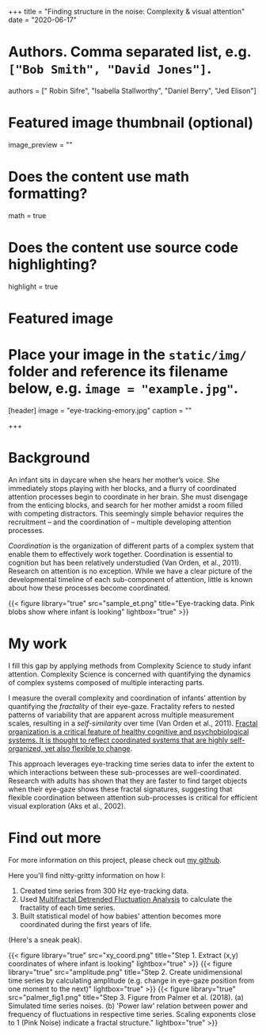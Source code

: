 +++
title = "Finding structure in the noise: Complexity & visual attention"
date = "2020-06-17"

# Authors. Comma separated list, e.g. `["Bob Smith", "David Jones"]`.
authors = [" Robin Sifre", "Isabella Stallworthy", "Daniel Berry", "Jed Elison"]


# Featured image thumbnail (optional)
image_preview = ""


# Does the content use math formatting?
math = true

# Does the content use source code highlighting?
highlight = true

# Featured image
# Place your image in the `static/img/` folder and reference its filename below, e.g. `image = "example.jpg"`.
[header]
image = "eye-tracking-emory.jpg"
caption = ""


+++

# Background  
An infant sits in daycare when she hears her mother’s voice. She immediately stops playing with her blocks, and a flurry of coordinated attention processes begin to coordinate in her brain. She must disengage from the enticing blocks, and search for her mother amidst a room filled with competing distractors. This seemingly simple behavior requires the recruitment – and the coordination of – multiple developing attention processes.

<i>Coordination</i> is the organization of different parts of a complex system that enable them to effectively work together. Coordination is essential to cognition but has been relatively understudied (Van Orden, et al., 2011). Research on attention is no exception. While we have a clear picture of the developmental timeline of each sub-component of attention, little is known about how these processes become coordinated.

{{< figure library="true" src="sample_et.png" title="Eye-tracking data. Pink blobs show where infant is looking" lightbox="true" >}}

# My work
I fill this gap by applying methods from Complexity Science to study infant attention. Complexity Science is concerned with quantifying the dynamics of complex systems composed of multiple interacting parts.  

I measure the overall complexity and coordination of infants’ attention by quantifying the <i>fractality</i> of their eye-gaze. Fractality refers to nested patterns of variability that are apparent across multiple measurement scales, resulting in a <i>self-similarity</i> over time (Van Orden et al., 2011). <u>Fractal organization is a critical feature of healthy cognitive and psychobiological systems. It is thought to reflect coordinated systems that are highly self-organized, yet also flexible to change</u>.  

This approach leverages eye-tracking time series data to infer the extent to which interactions between these sub-processes are well-coordinated. Research with adults has shown that they are faster to find target objects when their eye-gaze shows these fractal signatures, suggesting that flexible coordination between attention sub-processes is critical for efficient visual exploration (Aks et al., 2002).  


# Find out more  
For more information on this project, please check out [my github](https://github.com/rrobinn/fractal-eye-analyses).  

Here you'll find nitty-gritty information on how I:  
1. Created time series from 300 Hz eye-tracking data.  
2. Used  [Multifractal Detrended Fluctuation Analysis](https://www.ncbi.nlm.nih.gov/pmc/articles/PMC3366552/) to calculate the fractality of each time series.  
3. Built statistical model of how babies' attention becomes more coordinated during the first years of life.  

(Here's a sneak peak).  

{{< figure library="true" src="xy_coord.png" title="Step 1. Extract (x,y) coordinates of where infant is looking" lightbox="true" >}}
{{< figure library="true" src="amplitude.png" title="Step 2. Create unidimensional time series by calculating amplitude (e.g. change in eye-gaze position from one moment to the next)" lightbox="true" >}}
{{< figure library="true" src="palmer_fig1.png" title="Step 3. Figure from Palmer et al. (2018). (a) Simulated time series noises. (b) 'Power law' relation between power and frequency of fluctuations in respective time series. Scaling exponents close to 1 (Pink Noise) indicate a fractal structure." lightbox="true" >}}

